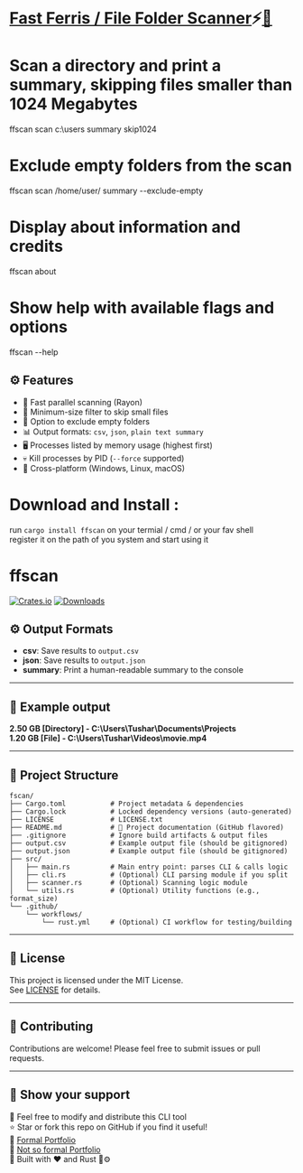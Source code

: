 # [Fast Ferris / File Folder Scanner](https://i.ibb.co/39ZjMmC4/2-3.png)⚡[🦀](https://swapnil-mishra.imgbb.com/)

# Scan a directory and print a summary, skipping files smaller than 1024 Megabytes
ffscan scan c:\users summary skip1024

# Exclude empty folders from the scan
ffscan scan /home/user/ summary --exclude-empty

# Display about information and credits
ffscan about

# Show help with available flags and options
ffscan --help

## ⚙️ Features

- 🚀 Fast parallel scanning (Rayon)
- 📏 Minimum-size filter to skip small files
- 📂 Option to exclude empty folders
- 📊 Output formats: `csv`, `json`, `plain text summary`
- 🖥 Processes listed by memory usage (highest first)
- 💀 Kill processes by PID (`--force` supported)
- 🧰 Cross-platform (Windows, Linux, macOS)

# Download and Install :
run `cargo install ffscan` on your termial / cmd / or your fav shell  
register it on the path of you system and start using it

# ffscan

[![Crates.io](https://img.shields.io/crates/v/ffscan.svg)](https://crates.io/crates/ffscan)
[![Downloads](https://img.shields.io/crates/d/ffscan.svg)](https://crates.io/crates/ffscan)


## ⚙️ Output Formats

- **csv**: Save results to `output.csv`
- **json**: Save results to `output.json`
- **summary**: Print a human-readable summary to the console

---

## 📂 Example output

**2.50 GB [Directory] - C:\Users\Tushar\Documents\Projects**  
**1.20 GB [File] - C:\Users\Tushar\Videos\movie.mp4**


---

## 📁 Project Structure
```
fscan/
├── Cargo.toml           # Project metadata & dependencies
├── Cargo.lock           # Locked dependency versions (auto-generated)
├── LICENSE              # LICENSE.txt
├── README.md            # 📄 Project documentation (GitHub flavored)
├── .gitignore           # Ignore build artifacts & output files
├── output.csv           # Example output file (should be gitignored)
├── output.json          # Example output file (should be gitignored)
├── src/
│   ├── main.rs          # Main entry point: parses CLI & calls logic
│   ├── cli.rs           # (Optional) CLI parsing module if you split
│   ├── scanner.rs       # (Optional) Scanning logic module
│   └── utils.rs         # (Optional) Utility functions (e.g., format_size)
└── .github/
    └── workflows/
        └── rust.yml     # (Optional) CI workflow for testing/building
```
---

## 📝 License

This project is licensed under the MIT License.  
See [LICENSE](https://github.com/swap72/ffscan/blob/main/LICENSE.txt) for details.

---

## 🙌 Contributing

Contributions are welcome! Please feel free to submit issues or pull requests.

---

## 💖 Show your support
🌱 Feel free to modify and distribute this CLI tool  
⭐️ Star or fork this repo on GitHub if you find it useful!  
🔗 [Formal Portfolio](https://swap72.github.io/portfolio/)  
🔗 [Not so formal Portfolio](http://swapnil.bio.link/)  
🚀 Built with ❤️ and Rust 🦀⚙️

